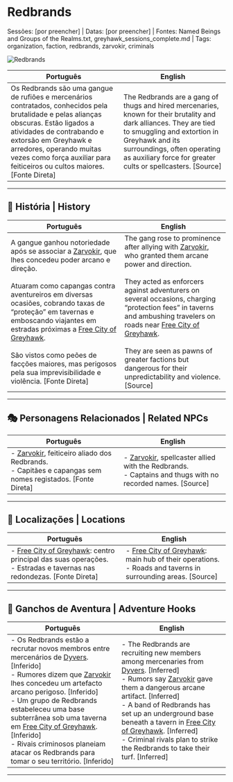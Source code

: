 # Redbrands

Sessões: [por preencher] | Datas: [por preencher] | Fontes: Named Beings and Groups of the Realms.txt, greyhawk_sessions_complete.md | Tags: organization, faction, redbrands, zarvokir, criminals

![Redbrands](assets/organization/org_blank.png)

| **Português** | **English** |
|---------------|-------------|
| Os Redbrands são uma gangue de rufiões e mercenários contratados, conhecidos pela brutalidade e pelas alianças obscuras. Estão ligados a atividades de contrabando e extorsão em Greyhawk e arredores, operando muitas vezes como força auxiliar para feiticeiros ou cultos maiores. [Fonte Direta] | The Redbrands are a gang of thugs and hired mercenaries, known for their brutality and dark alliances. They are tied to smuggling and extortion in Greyhawk and its surroundings, often operating as auxiliary force for greater cults or spellcasters. [Source] |

---

## 📖 História | History

| **Português** | **English** |
|---------------|-------------|
| A gangue ganhou notoriedade após se associar a [Zarvokir](../../npc/zarvokir.md), que lhes concedeu poder arcano e direção. <br><br> Atuaram como capangas contra aventureiros em diversas ocasiões, cobrando taxas de “proteção” em tavernas e emboscando viajantes em estradas próximas a [Free City of Greyhawk](free_city_of_greyhawk.md). <br><br> São vistos como peões de facções maiores, mas perigosos pela sua imprevisibilidade e violência. [Fonte Direta] | The gang rose to prominence after allying with [Zarvokir](../../npc/zarvokir.md), who granted them arcane power and direction. <br><br> They acted as enforcers against adventurers on several occasions, charging “protection fees” in taverns and ambushing travelers on roads near [Free City of Greyhawk](free_city_of_greyhawk.md). <br><br> They are seen as pawns of greater factions but dangerous for their unpredictability and violence. [Source] |

---

## 🎭 Personagens Relacionados | Related NPCs

| **Português** | **English** |
|---------------|-------------|
| - [Zarvokir](../../npc/zarvokir.md), feiticeiro aliado dos Redbrands. <br>- Capitães e capangas sem nomes registados. [Fonte Direta] | - [Zarvokir](../../npc/zarvokir.md), spellcaster allied with the Redbrands. <br>- Captains and thugs with no recorded names. [Source] |

---

## 📌 Localizações | Locations

| **Português**                                                                                                                      | **English**                                                                                                               |
| ---------------------------------------------------------------------------------------------------------------------------------- | ------------------------------------------------------------------------------------------------------------------------- |
| - [Free City of Greyhawk](free_city_of_greyhawk.md): centro principal das suas operações. <br>- Estradas e tavernas nas redondezas. [Fonte Direta] | - [Free City of Greyhawk](free_city_of_greyhawk.md): main hub of their operations. <br>- Roads and taverns in surrounding areas. [Source] |

---

## 🎲 Ganchos de Aventura | Adventure Hooks

| **Português** | **English** |
|---------------|-------------|
| - Os Redbrands estão a recrutar novos membros entre mercenários de [Dyvers](dyvers.md). [Inferido] <br>- Rumores dizem que [Zarvokir](../../npc/zarvokir.md) lhes concedeu um artefacto arcano perigoso. [Inferido] <br>- Um grupo de Redbrands estabeleceu uma base subterrânea sob uma taverna em [Free City of Greyhawk](free_city_of_greyhawk.md). [Inferido] <br>- Rivais criminosos planeiam atacar os Redbrands para tomar o seu território. [Inferido] | - The Redbrands are recruiting new members among mercenaries from [Dyvers](dyvers.md). [Inferred] <br>- Rumors say [Zarvokir](../../npc/zarvokir.md) gave them a dangerous arcane artifact. [Inferred] <br>- A band of Redbrands has set up an underground base beneath a tavern in [Free City of Greyhawk](free_city_of_greyhawk.md). [Inferred] <br>- Criminal rivals plan to strike the Redbrands to take their turf. [Inferred] |

---
